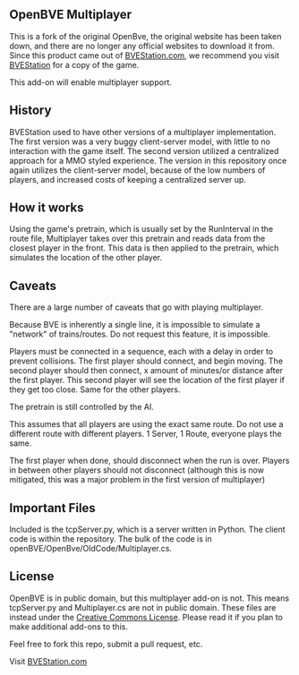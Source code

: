 OpenBVE Multiplayer
---

This is a fork of the original OpenBve, the original website has been taken down, and there are no longer any official websites to download it from.  Since this product came out of [BVEStation.com](http://www.bvestation.com), we recommend you visit [BVEStation](http://www.bvestation.com) for a copy of the game.

This add-on will enable multiplayer support.

History
---
BVEStation used to have other versions of a multiplayer implementation.  The first version was a very buggy client-server model, with little to no interaction with the game itself.  The second version utilized a centralized approach for a MMO styled experience.  The version in this repository once again utilizes the client-server model, because of the low numbers of players, and increased costs of keeping a centralized server up.

How it works
---
Using the game's pretrain, which is usually set by the RunInterval in the route file, Multiplayer takes over this pretrain and reads data from the closest player in the front.  This data is then applied to the pretrain, which simulates the location of the other player.

Caveats
---
There are a large number of caveats that go with playing multiplayer.

Because BVE is inherently a single line, it is impossible to simulate a "network" of trains/routes.  Do not request this feature, it is impossible.

Players must be connected in a sequence, each with a delay in order to prevent collisions.  The first player should connect, and begin moving.  The second player should then connect, x amount of minutes/or distance after the first player.  This second player will see the location of the first player if they get too close. Same for the other players.

The pretrain is still controlled by the AI.

This assumes that all players are using the exact same route.  Do not use a different route with different players.  1 Server, 1 Route, everyone plays the same.

The first player when done, should disconnect when the run is over.  Players in between other players should not disconnect (although this is now mitigated, this was a major problem in the first version of multiplayer)

Important Files
---

Included is the tcpServer.py, which is a server written in Python.  The client code is within the repository.  The bulk of the code is in openBVE/OpenBve/OldCode/Multiplayer.cs.


License
---
OpenBVE is in public domain, but this multiplayer add-on is not.  This means tcpServer.py and Multiplayer.cs are not in public domain.  These files are instead under the [Creative Commons License](http://creativecommons.org/licenses/by-nc-sa/3.0/).  Please read it if you plan to make additional add-ons to this.

Feel free to fork this repo, submit a pull request, etc.

Visit [BVEStation.com](http://www.bvestation.com)
